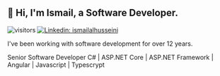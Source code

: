<h2> 👋 Hi, I'm Ismail, a Software Developer.</h2>

![visitors](https://visitor-badge.laobi.icu/badge?page_id=progismail.ProgIsmail)
[![Linkedin: ismailalhusseini](https://img.shields.io/badge/-ismailalhusseini-blue?style=flat-square&logo=Linkedin&logoColor=white&link=https://www.linkedin.com/in/ismailalhusseini/)](https://www.linkedin.com/in/ismailalhusseini/)

<p>I've been working with software development for over 12 years.</p>
<p>Senior Software Developer C# | ASP.NET Core | ASP.NET Framework | Angular | Javascript | Typescrypt</p>
